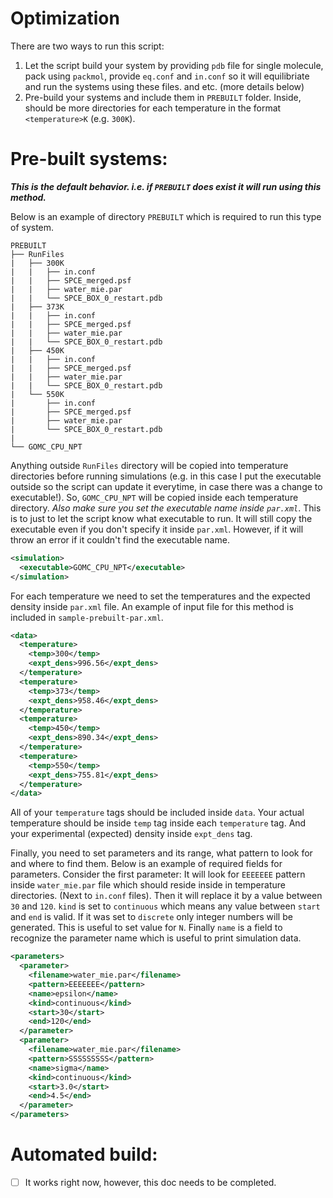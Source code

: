# Optimization

There are two ways to run this script:
1. Let the script build your system by providing `pdb` file for single molecule, pack using `packmol`, provide `eq.conf` and `in.conf` so it will equilibriate and run the systems using these files. and etc. (more details below)
2. Pre-build your systems and include them in `PREBUILT` folder. Inside, should be more directories for each temperature in the format `<temperature>K` (e.g. `300K`).

# Pre-built systems:
___This is the default behavior. i.e. if `PREBUILT` does exist it will run using this method.___

Below is an example of directory `PREBUILT` which is required to run this type of system.
```
PREBUILT
├── RunFiles
|   ├── 300K
|   |   ├── in.conf
|   |   ├── SPCE_merged.psf
|   |   ├── water_mie.par
|   |   └── SPCE_BOX_0_restart.pdb
|   ├── 373K
|   |   ├── in.conf
|   |   ├── SPCE_merged.psf
|   |   ├── water_mie.par
|   |   └── SPCE_BOX_0_restart.pdb
|   ├── 450K
|   |   ├── in.conf
|   |   ├── SPCE_merged.psf
|   |   ├── water_mie.par
|   |   └── SPCE_BOX_0_restart.pdb
|   └── 550K
|       ├── in.conf
|       ├── SPCE_merged.psf
|       ├── water_mie.par
|       └── SPCE_BOX_0_restart.pdb
|
└── GOMC_CPU_NPT
```

Anything outside `RunFiles` directory will be copied into temperature directories before running simulations (e.g. in this case I put the executable outside so the script can update it everytime, in case there was a change to executable!). So, `GOMC_CPU_NPT` will be copied inside each temperature directory. _Also make sure you set the executable name inside `par.xml`_. This is to just to let the script know what executable to run. It will still copy the executable even if you don't specify it inside `par.xml`. However, if it will throw an error if it couldn't find the executable name.
```xml
<simulation>
  <executable>GOMC_CPU_NPT</executable>
</simulation>
```

For each temperature we need to set the temperatures and the expected density inside `par.xml` file. An example of input file for this method is included in `sample-prebuilt-par.xml`.
```xml
<data>
  <temperature>
    <temp>300</temp>
    <expt_dens>996.56</expt_dens>
  </temperature>
  <temperature>
    <temp>373</temp>
    <expt_dens>958.46</expt_dens>
  </temperature>
  <temperature>
    <temp>450</temp>
    <expt_dens>890.34</expt_dens>
  </temperature>
  <temperature>
    <temp>550</temp>
    <expt_dens>755.81</expt_dens>
  </temperature>
</data>
```
All of your `temperature` tags should be included inside `data`. Your actual temperature should be inside `temp` tag inside each `temperature` tag. And your experimental (expected) density inside `expt_dens` tag.

Finally, you need to set parameters and its range, what pattern to look for and where to find them.
Below is an example of required fields for parameters.
Consider the first parameter: It will look for `EEEEEEE` pattern inside `water_mie.par` file which should reside inside in temperature directories. (Next to `in.conf` files). Then it will replace it by a value between `30` and `120`. `kind` is set to `continuous` which means any value between `start` and `end` is valid. If it was set to `discrete` only integer numbers will be generated. This is useful to set value for `N`. Finally `name` is a field to recognize the parameter name which is useful to print simulation data.
```xml
<parameters>
  <parameter>
    <filename>water_mie.par</filename>
    <pattern>EEEEEEE</pattern>
    <name>epsilon</name>
    <kind>continuous</kind>
    <start>30</start>
    <end>120</end>
  </parameter>
  <parameter>
    <filename>water_mie.par</filename>
    <pattern>SSSSSSSSS</pattern>
    <name>sigma</name>
    <kind>continuous</kind>
    <start>3.0</start>
    <end>4.5</end>
  </parameter>
</parameters>
```

# Automated build:
- [ ] It works right now, however, this doc needs to be completed.